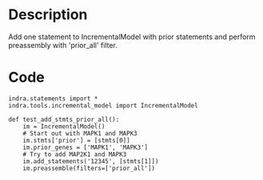 # Description
Add one statement to IncrementalModel with prior statements and perform preassembly with 'prior_all' filter.

# Code
```
indra.statements import *
indra.tools.incremental_model import IncrementalModel

def test_add_stmts_prior_all():
    im = IncrementalModel()
    # Start out with MAPK1 and MAPK3
    im.stmts['prior'] = [stmts[0]]
    im.prior_genes = ['MAPK1', 'MAPK3']
    # Try to add MAP2K1 and MAPK3
    im.add_statements('12345', [stmts[1]])
    im.preassemble(filters=['prior_all'])

```

